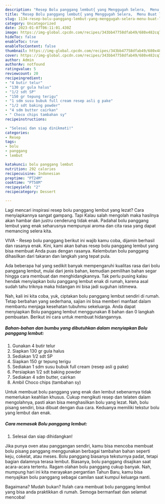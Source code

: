 ```yaml
---
description: "Resep Bolu panggang lembut{ yang Menggugah Selera,  Menu Buat lebaran"
title: "Resep Bolu panggang lembut{ yang Menggugah Selera,  Menu Buat lebaran"
slug: 1134-resep-bolu-panggang-lembut-yang-menggugah-selera-menu-buat-lebaran
category: Uncategorized
date: 2023-01-07T06:11:01.430Z
image: https://img-global.cpcdn.com/recipes/343bb47758dfab49/680x482cq70/bolu-panggang-lembut-foto-resep-utama.jpg
hideToc: false
enableToc: true
enableTocContent: false
thumbnail: https://img-global.cpcdn.com/recipes/343bb47758dfab49/680x482cq70/bolu-panggang-lembut-foto-resep-utama.jpg
cover: https://img-global.cpcdn.com/recipes/343bb47758dfab49/680x482cq70/bolu-panggang-lembut-foto-resep-utama.jpg
author: Admin
authorAv: notfound
ratingvalue: 5
reviewcount: 20
recipeingredient:
- "4 butir telur"
- "130 gr gula halus"
- "1/2 sdt SP"
- "150 gr tepung terigu"
- "1 sdm susu bubuk full cream resep asli g pake"
- "1/2 sdt baking powder"
- "4 sdm butter cairkan"
- " Choco chips tambahan sy"
recipeinstructions:

- "Selesai dan siap dinikmati!"
categories:
- Resep
tags:
- bolu
- panggang
- lembut

katakunci: bolu panggang lembut 
nutrition: 292 calories
recipecuisine: Indonesian
preptime: "PT24M"
cooktime: "PT58M"
recipeyield: "2"
recipecategory: Dessert

---
```



Lagi mencari inspirasi resep bolu panggang lembut yang lezat? Cara menyiapkannya sangat gampang. Tapi Kalau salah mengolah maka hasilnya akan hambar dan justru cenderung tidak enak. Padahal bolu panggang lembut yang enak seharusnya mempunyai aroma dan cita rasa yang dapat memancing selera kita.


VIVA - Resep bolu panggang berikut ini wajib kamu coba, dijamin berhasil dan rasanya enak. Kini, kami akan bahas resep bolu panggang lembut yang bisa membuat Anda puas dengan rasanya. Kelembutan bolu panggang dihasilkan dari takaran dan langkah yang tepat pula.

Ada beberapa hal yang sedikit banyak mempengaruhi kualitas rasa dari bolu panggang lembut, mulai dari jenis bahan, kemudian pemilihan bahan segar hingga cara membuat dan menghidangkannya. Tak perlu pusing kalau hendak menyiapkan bolu panggang lembut enak di rumah, karena asal sudah tahu triknya maka hidangan ini bisa jadi suguhan istimewa.


Nah, kali ini kita coba, yuk, ciptakan bolu panggang lembut sendiri di rumah. Tetap berbahan yang sederhana, sajian ini bisa memberi manfaat dalam membantu menjaga kesehatan tubuhmu sekeluarga. Anda dapat menyiapkan Bolu panggang lembut menggunakan 8 bahan dan 0 langkah pembuatan. Berikut ini cara untuk membuat hidangannya.

<!--inarticleads1-->

##### Bahan-bahan dan bumbu yang dibutuhkan dalam menyiapkan Bolu panggang lembut:

1. Gunakan 4 butir telur
1. Siapkan 130 gr gula halus
1. Sediakan 1/2 sdt SP
1. Siapkan 150 gr tepung terigu
1. Sediakan 1 sdm susu bubuk full cream (resep asli g pake)
1. Persiapkan 1/2 sdt baking powder
1. Sediakan 4 sdm butter, cairkan
1. Ambil  Choco chips (tambahan sy)


Untuk membuat bolu panggang yang enak dan lembut sebenarnya tidak memerlukan keahlian khusus. Cukup mengikuti resep dan telaten dalam mengolahnya, pasti akan bisa menghasilkan bolu yang lezat. Nah, bolu pisang sendiri, bisa dibuat dengan dua cara. Keduanya memiliki tekstur bolu yang lembut dan enak. 

<!--inarticleads2-->

##### Cara memasak Bolu panggang lembut:


1. Selesai dan siap dihidangkan!

Jika punya oven atau panggangan sendiri, kamu bisa mencoba membuat bolu pisang panggang menggunakan berbagai tambahan bahan seperti keju, cokelat, atau meses. Bolu panggang biasanya teksturnya padat, tetapi bagian dalamnya terasa lembut. Biasanya, bolu panggang disajikan saat acara-acara tertentu. Ragam olahan bolu panggang cukup banyak. Nah, mumpung hari ini kita merayakan pergantian Tahun Baru, kamu bisa menyajikan bolu panggang sebagai camilan saat kumpul keluarga nanti. 

Bagaimana? Mudah bukan? Itulah cara membuat bolu panggang lembut yang bisa anda praktikkan di rumah. Semoga bermanfaat dan selamat mencoba!
